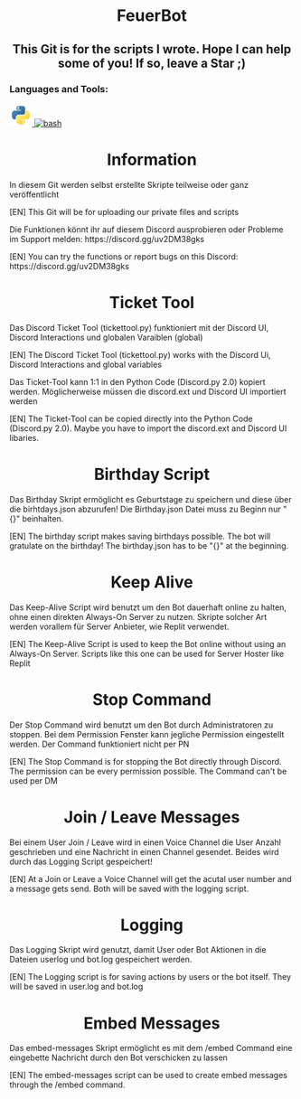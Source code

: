 <h1 align="center">FeuerBot</h1>
<h2 align="center">This Git is for the scripts I wrote. Hope I can help some of you! If so, leave a Star ;)</h3>
<h3 align="left">Languages and Tools:</h3>
<p align="left"> <a href="https://www.python.org" target="_blank" rel="noreferrer"> <img src="https://raw.githubusercontent.com/devicons/devicon/master/icons/python/python-original.svg" alt="python" width="40" height="40"/> </a> <a href="https://www.gnu.org/software/bash/" target="_blank" rel="noreferrer"> <img src="https://www.vectorlogo.zone/logos/gnu_bash/gnu_bash-icon.svg" alt="bash" width="40" height="40"/> </a></p>

<h1 align="center">Information</h1>
<p>In diesem Git werden selbst erstellte Skripte teilweise oder ganz veröffentlicht</p>
<p>[EN] This Git will be for uploading our private files and scripts</p>

<p>Die Funktionen könnt ihr auf diesem Discord ausprobieren oder Probleme im Support melden: https://discord.gg/uv2DM38gks</p>
<p>[EN] You can try the functions or report bugs on this Discord: https://discord.gg/uv2DM38gks</p>

<h1 align="center">Ticket Tool</h1>
<p>Das Discord Ticket Tool (tickettool.py) funktioniert mit der Discord UI, Discord Interactions und globalen Varaiblen (global)</p>
<p>[EN] The Discord Ticket Tool (tickettool.py) works with the Discord Ui, Discord Interactions and global variables</p>

<p>Das Ticket-Tool kann 1:1 in den Python Code (Discord.py 2.0) kopiert werden. Möglicherweise müssen die discord.ext und Discord UI importiert werden</p>
<p>[EN] The Ticket-Tool can be copied directly into the Python Code (Discord.py 2.0). Maybe you have to import the discord.ext and Discord UI libaries.</p>

<h1 align="center">Birthday Script</h1>
<p>Das Birthday Skript ermöglicht es Geburtstage zu speichern und diese über die birhtdays.json abzurufen! Die Birthday.json Datei muss zu Beginn nur "{}" beinhalten.</p>
<p>[EN] The birthday script makes saving birthdays possible. The bot will gratulate on the birthday! The birthday.json has to be "{}" at the beginning.</p>

<h1 align="center">Keep Alive</h1>
<p>Das Keep-Alive Script wird benutzt um den Bot dauerhaft online zu halten, ohne einen direkten Always-On Server zu nutzen. Skripte solcher Art werden vorallem für Server Anbieter, wie Replit verwendet.</p>
<p>[EN] The Keep-Alive Script is used to keep the Bot online without using an Always-On Server. Scripts like this one can be used for Server Hoster like Replit</p>

<h1 align="center">Stop Command</h1>
<p>Der Stop Command wird benutzt um den Bot durch Administratoren zu stoppen. Bei dem Permission Fenster kann jegliche Permission eingestellt werden. Der Command funktioniert nicht per PN</p>
<p>[EN] The Stop Command is for stopping the Bot directly through Discord. The permission can be every permission possible. The Command can't be used per DM</p>

<h1 align="center">Join / Leave Messages</h1>
<p>Bei einem User Join / Leave wird in einen Voice Channel die User Anzahl geschrieben und eine Nachricht in einen Channel gesendet. Beides wird durch das Logging Script gespeichert!</p>
<p>[EN] At a Join or Leave a Voice Channel will get the acutal user number and a message gets send. Both will be saved with the logging script.</p>

<h1 align="center">Logging</h1>
<p>Das Logging Skript wird genutzt, damit User oder Bot Aktionen in die Dateien userlog und bot.log gespeichert werden.</p>
<p>[EN] The Logging script is for saving actions by users or the bot itself. They will be saved in user.log and bot.log</p>

<h1 align="center">Embed Messages</h1>
<p>Das embed-messages Skript ermöglicht es mit dem /embed Command eine eingebette Nachricht durch den Bot verschicken zu lassen</p>
<p>[EN] The embed-messages script can be used to create embed messages through the /embed command.</p>
